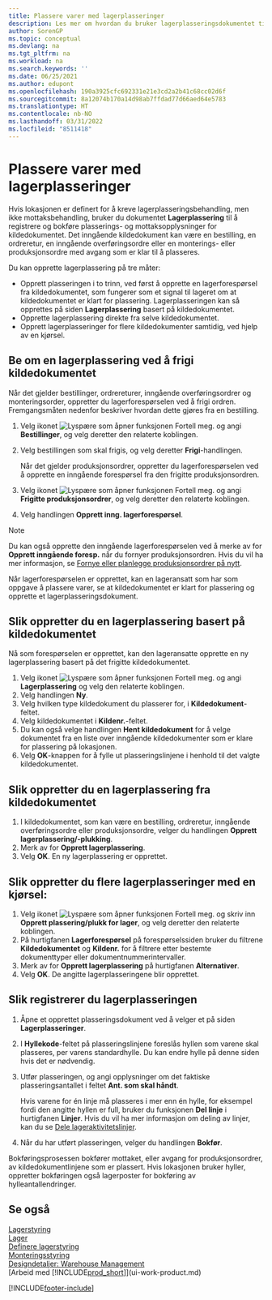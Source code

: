 ```yaml
---
title: Plassere varer med lagerplasseringer
description: Les mer om hvordan du bruker lagerplasseringsdokumentet til å registrere og bokføre plasserings- og mottaksopplysninger for kildedokumentene.
author: SorenGP
ms.topic: conceptual
ms.devlang: na
ms.tgt_pltfrm: na
ms.workload: na
ms.search.keywords: ''
ms.date: 06/25/2021
ms.author: edupont
ms.openlocfilehash: 190a3925cfc692331e21e3cd2a2b41c68cc02d6f
ms.sourcegitcommit: 8a12074b170a14d98ab7ffdad77d66aed64e5783
ms.translationtype: HT
ms.contentlocale: nb-NO
ms.lasthandoff: 03/31/2022
ms.locfileid: "8511418"
---
```

# <a name="put-items-away-with-inventory-put-aways"></a>Plassere varer med lagerplasseringer
Hvis lokasjonen er definert for å kreve lagerplasseringsbehandling, men ikke mottaksbehandling, bruker du dokumentet **Lagerplassering** til å registrere og bokføre plasserings- og mottaksopplysninger for kildedokumentet. Det inngående kildedokument kan være en bestilling, en ordreretur, en inngående overføringsordre eller en monterings- eller produksjonsordre med avgang som er klar til å plasseres.  

Du kan opprette lagerplassering på tre måter:  

- Opprett plasseringen i to trinn, ved først å opprette en lagerforespørsel fra kildedokumentet, som fungerer som et signal til lageret om at kildedokumentet er klart for plassering. Lagerplasseringen kan så opprettes på siden **Lagerplassering** basert på kildedokumentet.  
- Opprette lagerplassering direkte fra selve kildedokumentet.  
- Opprett lagerplasseringer for flere kildedokumenter samtidig, ved hjelp av en kjørsel.  

## <a name="to-request-an-inventory-put-away-by-releasing-the-source-document"></a>Be om en lagerplassering ved å frigi kildedokumentet
Når det gjelder bestillinger, ordrereturer, inngående overføringsordrer og monteringsorder, oppretter du lagerforespørselen ved å frigi ordren. Fremgangsmåten nedenfor beskriver hvordan dette gjøres fra en bestilling.  

1.  Velg ikonet ![Lyspære som åpner funksjonen Fortell meg.](media/ui-search/search_small.png "Fortell hva du vil gjøre") og angi **Bestillinger**, og velg deretter den relaterte koblingen.
2. Velg bestillingen som skal frigis, og velg deretter **Frigi**-handlingen.  

    Når det gjelder produksjonsordrer, oppretter du lagerforespørselen ved å opprette en inngående forespørsel fra den frigitte produksjonsordren.  
3.  Velg ikonet ![Lyspære som åpner funksjonen Fortell meg.](media/ui-search/search_small.png "Fortell hva du vil gjøre") og angi **Frigitte produksjonsordrer**, og velg deretter den relaterte koblingen.  
4. Velg handlingen **Opprett inng. lagerforespørsel**.  

> [!NOTE]  
>  Du kan også opprette den inngående lagerforespørselen ved å merke av for **Opprett inngående foresp.** når du fornyer produksjonsordren. Hvis du vil ha mer informasjon, se [Fornye eller planlegge produksjonsordrer på nytt](production-how-to-replan-refresh-production-orders.md).  

Når lagerforespørselen er opprettet, kan en lageransatt som har som oppgave å plassere varer, se at kildedokumentet er klart for plassering og opprette et lagerplasseringsdokument.  

## <a name="to-create-an-inventory-put-away-based-on-the-source-document"></a>Slik oppretter du en lagerplassering basert på kildedokumentet
Nå som forespørselen er opprettet, kan den lageransatte opprette en ny lagerplassering basert på det frigitte kildedokumentet.   
1.  Velg ikonet ![Lyspære som åpner funksjonen Fortell meg.](media/ui-search/search_small.png "Fortell hva du vil gjøre") og angi **Lagerplassering** og velg den relaterte koblingen.  
2. Velg handlingen **Ny**.  
3. Velg hvilken type kildedokument du plasserer for, i **Kildedokument**-feltet.  
4. Velg kildedokumentet i **Kildenr.**-feltet.  
5. Du kan også velge handlingen **Hent kildedokument** for å velge dokumentet fra en liste over inngående kildedokumenter som er klare for plassering på lokasjonen.  
6. Velg **OK**-knappen for å fylle ut plasseringslinjene i henhold til det valgte kildedokumentet.  

## <a name="to-create-an-inventory-put-away-from-the-source-document"></a>Slik oppretter du en lagerplassering fra kildedokumentet  
1.  I kildedokumentet, som kan være en bestilling, ordreretur, inngående overføringsordre eller produksjonsordre, velger du handlingen **Opprett lagerplassering/-plukking**.  
2. Merk av for **Opprett lagerplassering**.
3. Velg **OK**. En ny lagerplassering er opprettet.

## <a name="to-create-multiple-inventory-put-aways-with-a-batch-job"></a>Slik oppretter du flere lagerplasseringer med en kjørsel:  
1.  Velg ikonet ![Lyspære som åpner funksjonen Fortell meg.](media/ui-search/search_small.png "Fortell hva du vil gjøre") og skriv inn **Opprett plassering/plukk for lager**, og velg deretter den relaterte koblingen.  
2.  På hurtigfanen **Lagerforespørsel** på forespørselssiden bruker du filtrene **Kildedokumentet** og **Kildenr.** for å filtrere etter bestemte dokumenttyper eller dokumentnummerintervaller.  
3.  Merk av for **Opprett lagerplassering** på hurtigfanen **Alternativer**.
4.  Velg **OK**. De angitte lagerplasseringene blir opprettet.

## <a name="to-record-the-inventory-put-away"></a>Slik registrerer du lagerplasseringen  
1. Åpne et opprettet plasseringsdokument ved å velger et på siden **Lagerplasseringer**.  
2. I **Hyllekode**-feltet på plasseringslinjene foreslås hyllen som varene skal plasseres, per varens standardhylle. Du kan endre hylle på denne siden hvis det er nødvendig.  
3. Utfør plasseringen, og angi opplysninger om det faktiske plasseringsantallet i feltet **Ant. som skal håndt**.

    Hvis varene for én linje må plasseres i mer enn én hylle, for eksempel fordi den angitte hyllen er full, bruker du funksjonen **Del linje** i hurtigfanen **Linjer**. Hvis du vil ha mer informasjon om deling av linjer, kan du se [Dele lageraktivitetslinjer](warehouse-how-to-split-warehouse-activity-lines.md).  
4. Når du har utført plasseringen, velger du handlingen **Bokfør**.  

Bokføringsprosessen bokfører mottaket, eller avgang for produksjonsordrer, av kildedokumentlinjene som er plassert. Hvis lokasjonen bruker hyller, oppretter bokføringen også lagerposter for bokføring av hylleantallendringer.

## <a name="see-also"></a>Se også  
[Lagerstyring](warehouse-manage-warehouse.md)  
[Lager](inventory-manage-inventory.md)  
[Definere lagerstyring](warehouse-setup-warehouse.md)     
[Monteringsstyring](assembly-assemble-items.md)    
[Designdetaljer: Warehouse Management](design-details-warehouse-management.md)  
[Arbeid med [!INCLUDE[prod_short](includes/prod_short.md)]](ui-work-product.md)  


[!INCLUDE[footer-include](includes/footer-banner.md)]